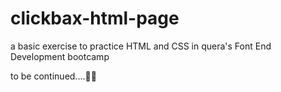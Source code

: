 # clickbax-html-page
a basic exercise to practice HTML and CSS in quera's Font End Development bootcamp



to be continued....:face_with_spiral_eyes:
